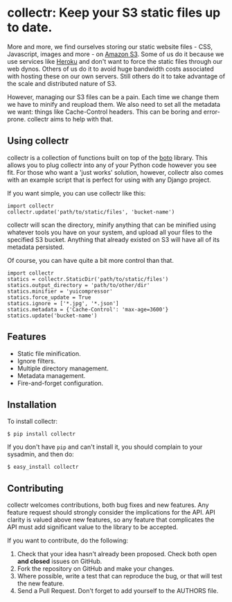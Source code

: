 # collectr: Keep your S3 static files up to date.

More and more, we find ourselves storing our static website files - CSS,
Javascript, images and more - on [Amazon S3](http://aws.amazon.com/s3/). Some
of us do it because we use services like [Heroku](http://www.heroku.com/) and
don't want to force the static files through our web dynos. Others of us do it
to avoid huge bandwidth costs associated with hosting these on our own servers.
Still others do it to take advantage of the scale and distributed nature of S3.

However, managing our S3 files can be a pain. Each time we change them we have
to minify and reupload them. We also need to set all the metadata we want:
things like Cache-Control headers. This can be boring and error-prone. collectr
aims to help with that.

## Using collectr

collectr is a collection of functions built on top of the
[boto](https://github.com/boto/boto) library. This allows you to plug collectr
into any of your Python code however you see fit. For those who want a 'just
works' solution, however, collectr also comes with an example script that is
perfect for using with any Django project.

If you want simple, you can use collectr like this:

    import collectr
    collectr.update('path/to/static/files', 'bucket-name')

collectr will scan the directory, minify anything that can be minified using
whatever tools you have on your system, and upload all your files to the
specified S3 bucket. Anything that already existed on S3 will have all of its
metadata persisted.

Of course, you can have quite a bit more control than that.

    import collectr
    statics = collectr.StaticDir('path/to/static/files')
    statics.output_directory = 'path/to/other/dir'
    statics.minifier = 'yuicompressor'
    statics.force_update = True
    statics.ignore = ['*.jpg', '*.json']
    statics.metadata = {'Cache-Control': 'max-age=3600'}
    statics.update('bucket-name')

## Features

- Static file minification.
- Ignore filters.
- Multiple directory management.
- Metadata management.
- Fire-and-forget configuration.

## Installation

To install collectr:

    $ pip install collectr

If you don't have `pip` and can't install it, you should complain to your
sysadmin, and then do:

    $ easy_install collectr

## Contributing

collectr welcomes contributions, both bug fixes and new features. Any feature
request should strongly consider the implications for the API. API clarity
is valued above new features, so any feature that complicates the API must add
significant value to the library to be accepted.

If you want to contribute, do the following:

1. Check that your idea hasn't already been proposed. Check both open **and
   closed** issues on GitHub.
2. Fork the repository on GitHub and make your changes.
3. Where possible, write a test that can reproduce the bug, or that will test
   the new feature.
4. Send a Pull Request. Don't forget to add yourself to the AUTHORS file.
